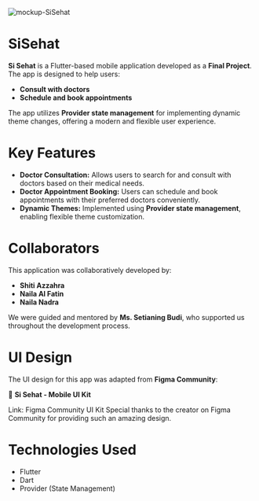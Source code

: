 ![mockup-SiSehat](https://github.com/user-attachments/assets/2a10063f-e2e9-4a84-a333-a57265713ba0)
# SiSehat 

**Si Sehat** is a Flutter-based mobile application developed as a **Final Project**. The app is designed to help users:

- **Consult with doctors**
- **Schedule and book appointments**

The app utilizes **Provider state management** for implementing dynamic theme changes, offering a modern and flexible user experience.

# Key Features

- **Doctor Consultation:** Allows users to search for and consult with doctors based on their medical needs.
- **Doctor Appointment Booking:** Users can schedule and book appointments with their preferred doctors conveniently.
- **Dynamic Themes:** Implemented using **Provider state management**, enabling flexible theme customization.

# Collaborators

This application was collaboratively developed by:

- **Shiti Azzahra**
- **Naila Al Fatin**
- **Naila Nadra**

We were guided and mentored by **Ms. Setianing Budi**, who supported us throughout the development process.

# UI Design

The UI design for this app was adapted from **Figma Community**:

💙 **Si Sehat - Mobile UI Kit**

Link: Figma Community UI Kit
Special thanks to the creator on Figma Community for providing such an amazing design.

# Technologies Used

- Flutter
- Dart
- Provider (State Management)
